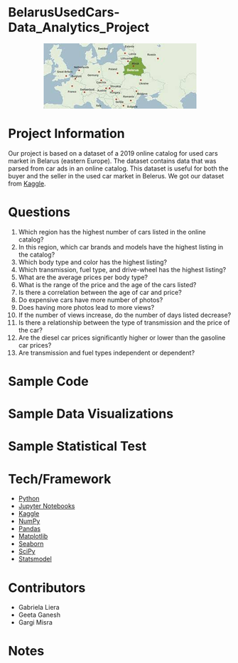 # BelarusUsedCars-Data_Analytics_Project

<p align="center">
  <img align="center" src="https://github.com/gabrielaliera/BelarusUsedCars-Data_Analytics_Project/blob/e394cc2da67cdbb1113c278a07541b56cfe22abb/pictures/belarus%20map2.jfif">
</p>

# Project Information
Our project is based on a dataset of a 2019 online catalog for used cars market in Belarus (eastern Europe). The dataset contains data that was parsed from car ads in an online catalog. This dataset is useful for both the buyer and the seller in the used car market in Belerus. We got our dataset from <a href="https://www.kaggle.com/lepchenkov/usedcarscatalog">Kaggle</a>. 

# Questions
1. Which region has the highest number of cars listed in the online catalog?
2. In this region, which car brands and models have the highest listing in the catalog?
3. Which body type and color has the highest listing?
4. Which transmission, fuel type, and drive-wheel has the highest listing?
5. What are the average prices per body type?
6. What is the range of the price and the age of the cars listed?
7. Is there a correlation between the age of car and price?
8. Do expensive cars have more number of photos?
9. Does having more photos lead to more views?
10. If the number of views increase, do the number of days listed decrease?
11. Is there a relationship between the type of transmission and the price of the car?
12. Are the diesel car prices significantly higher or lower than the gasoline car prices?
13. Are transmission and fuel types independent or dependent?
  
# Sample Code

# Sample Data Visualizations

# Sample Statistical Test


# Tech/Framework
<ul>
  <li><a href="https://www.python.org/">Python</a></li>
  <li><a href="https://jupyter.org/">Jupyter Notebooks</a></li>
  <li><a href="https://www.kaggle.com/">Kaggle</a></li>
  <li><a href="https://numpy.org/">NumPy</a></li>
  <li><a href="https://pandas.pydata.org/">Pandas</a></li>
  <li><a href="https://matplotlib.org/">Matplotlib</a></li>
  <li><a href="https://seaborn.pydata.org/">Seaborn</a></li>
  <li><a href="https://scipy.org/">SciPy</a></li>
  <li><a href="https://www.statsmodels.org/stable/index.html">Statsmodel</a></li>
  
</ul>

# Contributors
  <ul>
  <li>Gabriela Liera</li>
  <li>Geeta Ganesh</li>
  <li>Gargi Misra</li>
  </ul>

# Notes
